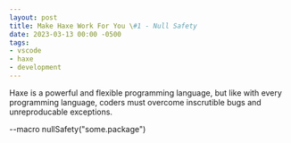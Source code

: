 ```yaml
---
layout: post
title: Make Haxe Work For You \#1 - Null Safety
date: 2023-03-13 00:00 -0500
tags:
- vscode
- haxe
- development
---
```


Haxe is a powerful and flexible programming language, but like with every programming language, coders must overcome inscrutible bugs and unreproducable exceptions. 

--macro nullSafety("some.package")
